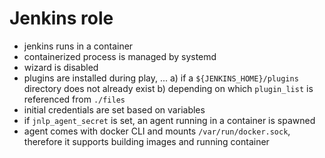 Jenkins role
============


* jenkins runs in a container
* containerized process is managed by systemd
* wizard is disabled
* plugins are installed during play, ...
    a) if a `${JENKINS_HOME}/plugins` directory does not already exist
    b) depending on which `plugin_list` is referenced from `./files`
* initial credentials are set based on variables
* if `jnlp_agent_secret` is set, an agent running in a container is spawned 
* agent comes with docker CLI and mounts `/var/run/docker.sock`, 
  therefore it supports building images and running container
